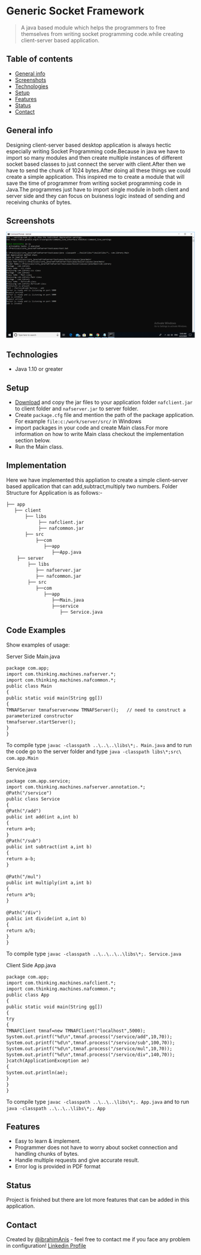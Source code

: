 # Generic Socket Framework
> A java based module which helps the programmers to free themselves from writing socket programming code.while creating client-server based application.

## Table of contents
* [General info](#general-info)
* [Screenshots](#screenshots)
* [Technologies](#technologies)
* [Setup](#setup)
* [Features](#features)
* [Status](#status)
* [Contact](#contact)

## General info
Designing client-server based desktop application is always hectic especially writing Socket Programming code.Because in java we have to import so many modules and then create multiple instances of different socket based classes to just connect the server with client.After then we have to send the chunk of 1024 bytes.After doing all these things we could create a simple application.
This inspired me to create a module that will save the time of programmer from writing socket programming code in Java.The programmes just have to import single module in both client and server side and they can focus on buisness logic instead of sending and receiving chunks of bytes. 
## Screenshots
![Example screenshot](./screenshots/server_side.png)

## Technologies
* Java 1.10 or greater

## Setup 
* [Download](https://drive.google.com/drive/folders/1KPqlA9dvWa4CyF0FPudD9ZtxPzr9OdPk?usp=sharing) and copy the jar files to your application folder
 `nafclient.jar` to client folder  and `nafserver.jar` to server folder.
* Create `package.cfg` file and mention the path of the package application. For example
   `file:c:/work/server/src/` in Windows
* import packages in your code and create Main class.For more information on how to write Main class checkout the implementation section below.
* Run the Main class.

## Implementation
Here we have implemented this appliation to create a simple client-server based application that can add,subtract,multiply two numbers.
Folder Structure for Application is as follows:-

```
├── app
   ├── client
       ├── libs
            ├── nafclient.jar
            ├── nafcommon.jar
       ├── src
           ├──com
              ├──app
                 ├──App.java
    ├── server
        ├── libs
           ├── nafserver.jar
           ├── nafcommon.jar
        ├── src
           ├──com
              ├──app
                 ├──Main.java
                 ├──service
                    ├── Service.java
```


## Code Examples
Show examples of usage:

Server Side Main.java
```
package com.app;
import com.thinking.machines.nafserver.*;
import com.thinking.machines.nafcommon.*;
public class Main
{
public static void main(String gg[])
{
TMNAFServer tmnafserver=new TMNAFServer();   // need to construct a parameterized constructor
tmnafserver.startServer();
}
}
```
To compile type ```javac -classpath ..\..\..\libs\*;. Main.java```
and to run the code go to the server folder and type ```java -classpath libs\*;src\ com.app.Main```


Service.java

```
package com.app.service;
import com.thinking.machines.nafserver.annotation.*;
@Path("/service")
public class Service
{
@Path("/add")
public int add(int a,int b)
{
return a+b;
}
@Path("/sub")
public int subtract(int a,int b)
{
return a-b;
}

@Path("/mul")
public int multiply(int a,int b)
{
return a*b;
}

@Path("/div")
public int divide(int a,int b)
{
return a/b;
}
}
```

To compile type ```javac -classpath ..\..\..\..\libs\*;. Service.java```


Client Side App.java

```
package com.app;
import com.thinking.machines.nafclient.*;
import com.thinking.machines.nafcommon.*;
public class App
{
public static void main(String gg[])
{
try
{
TMNAFClient tmnaf=new TMNAFClient("localhost",5000);
System.out.printf("%d\n",tmnaf.process("/service/add",10,70));
System.out.printf("%d\n",tmnaf.process("/service/sub",100,70));
System.out.printf("%d\n",tmnaf.process("/service/mul",10,70));
System.out.printf("%d\n",tmnaf.process("/service/div",140,70));
}catch(ApplicationException ae)
{
System.out.println(ae);
}
}
}
```
To compile type ```javac -classpath ..\..\..\libs\*;. App.java```
and to run ``` java -classpath ..\..\..\libs\*;. App```



## Features
* Easy to learn & implement.
* Programmer does not have to worry about socket connection and handling chunks of bytes.
* Handle multiple requests and give accurate result.
* Error log is provided in PDF format



## Status
Project is finished but there are lot more features that can be added in this application.

## Contact
Created by [@ibrahimAnis]() - feel free to contact me if you face any problem in configuration!
[Linkedin Profile](https://linkedin.com/in/ibrahimanis)
